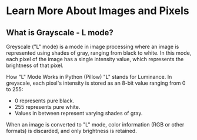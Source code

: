 # Learn More About Images and Pixels

## What is Grayscale - L mode?

Greyscale ("L" mode) is a mode in image processing where an image is represented using shades of gray, ranging from black to white. In this mode, each pixel of the image has a single intensity value, which represents the brightness of that pixel.

How "L" Mode Works in Python (Pillow)
"L" stands for Luminance.
In greyscale, each pixel's intensity is stored as an 8-bit value ranging from 0 to 255:
- 0 represents pure black.
- 255 represents pure white.
- Values in between represent varying shades of gray.

When an image is converted to "L" mode, color information (RGB or other formats) is discarded, and only brightness is retained.